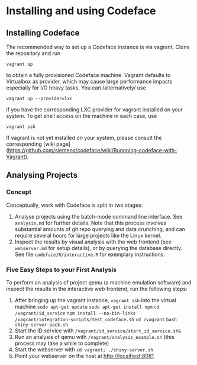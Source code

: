 # Installing and using Codeface

## Installing Codeface
The recommended way to set up a Codeface instance is via
vagrant. Clone the repository and run

	vagrant up

to obtain a fully provisioned Codeface machine. Vagrant defaults to
Virtualbox as provider, which may cause large performance impacts
especially for I/O heavy tasks. You can /alternatively/ use

	vagrant up --provider=lxc

if you have the corresponding LXC provider for vagrant installed on
your system. To get shell access on the machine in each case, use

	vagrant ssh

If vagrant is not yet installed on your system, please consult
the corresponding [wiki page] (https://github.com/siemens/codeface/wiki/Runnning-codeface-with-Vagrant).

## Analysing Projects
### Concept
Conceptually, work with Codeface is split in two stages:

1. Analyse projects using the batch-mode command line interface. See
  `analysis.md` for further details. Note that this process involves
  substantial amounts of git repo querying and data crunching, and can
  require several hours for large projects like the Linux kernel.
2. Inspect the results by visual analysis with the web frontend (see
  `webserver.md` for setup details), or by querying the database
  directly. See file `codeface/R/interactive.R` for exemplary instructions.

### Five Easy Steps to your First Analysis
To perform an analysis of project qemu (a machine emulation software)
and inspect the results in the interactive web frontend, run the
following steps:

1. After bringing up the vagrant instance, `vagrant ssh` into the virtual machine
   `sudo apt-get update`
   `sudo apt-get install npm`
   `cd /vagrant/id_service`
   `npm install --no-bin-links`
   `/vagrant/integration-scripts/test_codeface.sh`
   `cd /vagrant`
   `bash shiny-server-pack.sh`
2. Start the ID service with `/vagrant/id_service/start_id_service.sh&`
3. Run an analysis of qemu with `/vagrant/analysis_example.sh` (this process
   may take a while to complete)
4. Start the webserver with `cd vagrant; ./shiny-server.sh`
5. Point your webserver on the host at [http://localhost:8081](http://localhost:8081)
